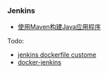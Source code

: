 

### Jenkins

- [使用Maven构建Java应用程序](https://jenkins.io/zh/doc/tutorials/build-a-java-app-with-maven/)

Todo:

- [jenkins dockerfile custome](https://github.com/tomsun28/DockerFile/tree/master/jenkins-dockerUse)
- [docker-jenkins](https://github.com/shazChaudhry/docker-jenkins/tree/ee0f386fd1706829b956cb2e723c0f2935496933)
